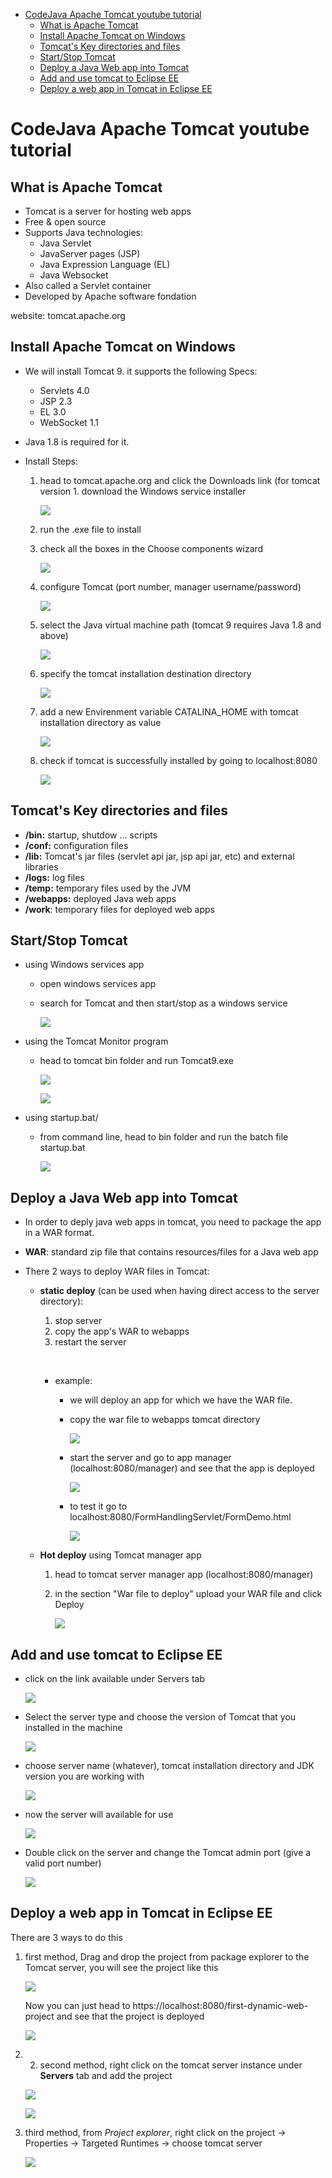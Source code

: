 - [CodeJava Apache Tomcat youtube tutorial](#codejava-apache-tomcat-youtube-tutorial)
	- [What is Apache Tomcat](#what-is-apache-tomcat)
	- [Install Apache Tomcat on Windows](#install-apache-tomcat-on-windows)
	- [Tomcat's Key directories and files](#tomcats-key-directories-and-files)
	- [Start/Stop Tomcat](#startstop-tomcat)
	- [Deploy a Java Web app into Tomcat](#deploy-a-java-web-app-into-tomcat)
	- [Add and use tomcat to Eclipse EE](#add-and-use-tomcat-to-eclipse-ee)
	- [Deploy a web app in Tomcat in Eclipse EE](#deploy-a-web-app-in-tomcat-in-eclipse-ee)

# CodeJava Apache Tomcat youtube tutorial

## What is Apache Tomcat

* Tomcat is a server for hosting web apps
* Free & open source
* Supports Java technologies:
    * Java Servlet
    * JavaServer pages (JSP)
    * Java Expression Language (EL)
    * Java Websocket
* Also called a Servlet container
* Developed by Apache software fondation
  
website: tomcat.apache.org

## Install Apache Tomcat on Windows 
	
* We will install Tomcat 9. it supports the following Specs:
    * Servlets 4.0
    * JSP 2.3
    * EL 3.0
    * WebSocket 1.1
    
* Java 1.8 is required for it.

* Install Steps:
    1. head to tomcat.apache.org and click the Downloads link (for tomcat version 1. download the Windows service installer

        ![](imgs/1.png)      

    2. run the .exe file to install
    3. check all the boxes in the Choose components wizard

        ![](imgs/2.PNG)
       
    4. configure Tomcat (port number, manager username/password)

       ![](imgs/3.PNG)

    5. select the Java virtual machine path (tomcat 9 requires Java 1.8 and above)

        ![](imgs/4.png)   

    6. specify the tomcat installation destination directory

        ![](imgs/5.PNG)
    
    7. add a new Envirenment variable CATALINA_HOME with tomcat installation directory as value

        ![](imgs/6.png)

    8. check if tomcat is successfully installed by going to localhost:8080

        ![](imgs/7.png)

## Tomcat's Key directories and files

* **/bin:** startup, shutdow … scripts
* **/conf:** configuration files
* **/lib:** Tomcat's jar files (servlet api jar, jsp api jar, etc) and external libraries
* **/logs:** log files
* **/temp:** temporary files used by the JVM
* **/webapps:** deployed Java web apps
* **/work**: temporary files for deployed web apps
    
## Start/Stop Tomcat

* using Windows services app
    * open windows services app 
    * search for Tomcat and then start/stop as a windows service

        ![](imgs/8.png)

* using the Tomcat Monitor program
    * head to tomcat bin folder and run Tomcat9.exe 

        ![](imgs/9.PNG)

        ![](imgs/10.png)

* using startup.bat/    
	* from command line, head to bin folder and run the batch file startup.bat

		![](imgs/11.PNG)

## Deploy a Java Web app into Tomcat

* In order to deply java web apps in tomcat, you need to package the app in a WAR format.
* **WAR**: standard zip file that contains resources/files for a Java web app 
	
* There 2 ways to deploy WAR files in Tomcat:
	* **static deploy** (can be used when having direct access to the server directory):
    	1. stop server
    	2. copy the app's WAR to webapps
    	3. restart the server
		
		&nbsp;

		* example:
			* we will deploy an app for which we have the WAR file.
			* copy the war file to webapps tomcat directory
				
				![](imgs/12.png)

			* start the server and go to app manager (localhost:8080/manager) and see that the app is deployed

				![](imgs/13.png)

			* to test it go to localhost:8080/FormHandlingServlet/FormDemo.html

				![](imgs/14.png)

			
	* **Hot deploy** using Tomcat manager app
		1. head to tomcat server manager app (localhost:8080/manager)
		1. in the section "War file to deploy" upload your WAR file and click Deploy

			![](imgs/15.png)


## Add and use tomcat to Eclipse EE

* click on the link available under Servers tab 

	![](imgs/16.PNG)

* Select the server type and choose the version of Tomcat that you installed in the machine

	![](imgs/17.png)

* choose server name (whatever), tomcat installation directory and JDK version you are working with

	![](imgs/18.png)

* now the server will available for use
	
	![](imgs/19.png)

* Double click on the server and change the Tomcat admin port (give a valid port number)

	![](imgs/20.png)

## Deploy a web app in Tomcat in Eclipse EE

There are 3 ways to do this

1. first method, Drag and drop the project from package explorer to the Tomcat server, you will see the project like this

	![](imgs/21.png)

	Now you can just head to https://localhost:8080/first-dynamic-web-project and see that the project is deployed

	![](imgs/22.png)


1. 	2. second method, right click on the tomcat server instance under **Servers** tab and add the project

	![](imgs/23.png)

	![](imgs/24.png)


1. third method, from *Project explorer*, right click on the project -> Properties -> Targeted Runtimes -> choose tomcat server

	![](imgs/25.png)

